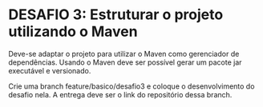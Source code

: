 # DESAFIO 3: Estruturar o projeto utilizando o Maven
Deve-se adaptar o projeto para utilizar o Maven como gerenciador de dependências.
Usando o Maven deve ser possível gerar um pacote jar executável e versionado.

Crie uma branch feature/basico/desafio3 e coloque o desenvolvimento do desafio nela. A entrega deve ser o link do repositório dessa branch.

